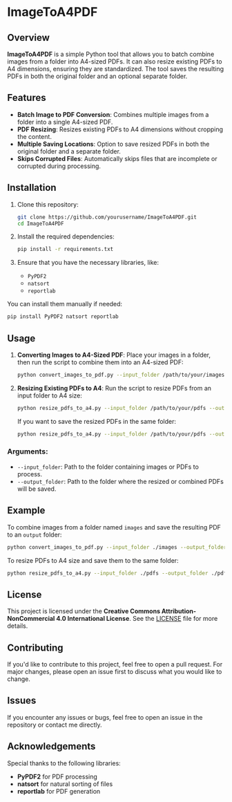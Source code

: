 
# ImageToA4PDF

## Overview
**ImageToA4PDF** is a simple Python tool that allows you to batch combine images from a folder into A4-sized PDFs. It can also resize existing PDFs to A4 dimensions, ensuring they are standardized. The tool saves the resulting PDFs in both the original folder and an optional separate folder.

## Features
- **Batch Image to PDF Conversion**: Combines multiple images from a folder into a single A4-sized PDF.
- **PDF Resizing**: Resizes existing PDFs to A4 dimensions without cropping the content.
- **Multiple Saving Locations**: Option to save resized PDFs in both the original folder and a separate folder.
- **Skips Corrupted Files**: Automatically skips files that are incomplete or corrupted during processing.

## Installation

1. Clone this repository:
   ```bash
   git clone https://github.com/yourusername/ImageToA4PDF.git
   cd ImageToA4PDF
   ```

2. Install the required dependencies:
   ```bash
   pip install -r requirements.txt
   ```

3. Ensure that you have the necessary libraries, like:
   - `PyPDF2`
   - `natsort`
   - `reportlab`

You can install them manually if needed:
```bash
pip install PyPDF2 natsort reportlab
```

## Usage

1. **Converting Images to A4-Sized PDF**:
   Place your images in a folder, then run the script to combine them into an A4-sized PDF:

   ```bash
   python convert_images_to_pdf.py --input_folder /path/to/your/images --output_folder /path/to/output
   ```

2. **Resizing Existing PDFs to A4**:
   Run the script to resize PDFs from an input folder to A4 size:

   ```bash
   python resize_pdfs_to_a4.py --input_folder /path/to/your/pdfs --output_folder /path/to/output
   ```

   If you want to save the resized PDFs in the same folder:
   ```bash
   python resize_pdfs_to_a4.py --input_folder /path/to/your/pdfs --output_folder /path/to/your/pdfs
   ```

### Arguments:
- `--input_folder`: Path to the folder containing images or PDFs to process.
- `--output_folder`: Path to the folder where the resized or combined PDFs will be saved.

## Example
To combine images from a folder named `images` and save the resulting PDF to an `output` folder:
```bash
python convert_images_to_pdf.py --input_folder ./images --output_folder ./output
```

To resize PDFs to A4 size and save them to the same folder:
```bash
python resize_pdfs_to_a4.py --input_folder ./pdfs --output_folder ./pdfs
```

## License
This project is licensed under the **Creative Commons Attribution-NonCommercial 4.0 International License**. See the [LICENSE](LICENSE) file for more details.

## Contributing
If you'd like to contribute to this project, feel free to open a pull request. For major changes, please open an issue first to discuss what you would like to change.

## Issues
If you encounter any issues or bugs, feel free to open an issue in the repository or contact me directly.

## Acknowledgements
Special thanks to the following libraries:
- **PyPDF2** for PDF processing
- **natsort** for natural sorting of files
- **reportlab** for PDF generation
